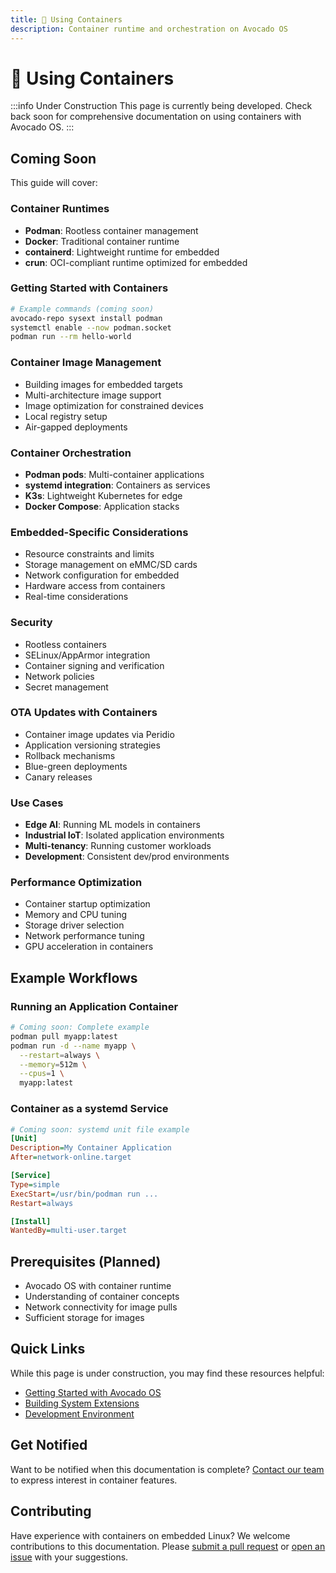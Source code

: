 ```yaml
---
title: 🚧 Using Containers
description: Container runtime and orchestration on Avocado OS
---
```


# 🚧 Using Containers

:::info Under Construction
This page is currently being developed. Check back soon for comprehensive documentation on using containers with Avocado OS.
:::

## Coming Soon

This guide will cover:

### Container Runtimes

- **Podman**: Rootless container management
- **Docker**: Traditional container runtime
- **containerd**: Lightweight runtime for embedded
- **crun**: OCI-compliant runtime optimized for embedded

### Getting Started with Containers

```bash
# Example commands (coming soon)
avocado-repo sysext install podman
systemctl enable --now podman.socket
podman run --rm hello-world
```

### Container Image Management

- Building images for embedded targets
- Multi-architecture image support
- Image optimization for constrained devices
- Local registry setup
- Air-gapped deployments

### Container Orchestration

- **Podman pods**: Multi-container applications
- **systemd integration**: Containers as services
- **K3s**: Lightweight Kubernetes for edge
- **Docker Compose**: Application stacks

### Embedded-Specific Considerations

- Resource constraints and limits
- Storage management on eMMC/SD cards
- Network configuration for embedded
- Hardware access from containers
- Real-time considerations

### Security

- Rootless containers
- SELinux/AppArmor integration
- Container signing and verification
- Network policies
- Secret management

### OTA Updates with Containers

- Container image updates via Peridio
- Application versioning strategies
- Rollback mechanisms
- Blue-green deployments
- Canary releases

### Use Cases

- **Edge AI**: Running ML models in containers
- **Industrial IoT**: Isolated application environments
- **Multi-tenancy**: Running customer workloads
- **Development**: Consistent dev/prod environments

### Performance Optimization

- Container startup optimization
- Memory and CPU tuning
- Storage driver selection
- Network performance tuning
- GPU acceleration in containers

## Example Workflows

### Running an Application Container

```bash
# Coming soon: Complete example
podman pull myapp:latest
podman run -d --name myapp \
  --restart=always \
  --memory=512m \
  --cpus=1 \
  myapp:latest
```

### Container as a systemd Service

```ini
# Coming soon: systemd unit file example
[Unit]
Description=My Container Application
After=network-online.target

[Service]
Type=simple
ExecStart=/usr/bin/podman run ...
Restart=always

[Install]
WantedBy=multi-user.target
```

## Prerequisites (Planned)

- Avocado OS with container runtime
- Understanding of container concepts
- Network connectivity for image pulls
- Sufficient storage for images

## Quick Links

While this page is under construction, you may find these resources helpful:

- [Getting Started with Avocado OS](./getting-started)
- [Building System Extensions](./building-system-extensions)
- [Development Environment](./development-environment)

## Get Notified

Want to be notified when this documentation is complete? [Contact our team](mailto:support@peridio.com) to express interest in container features.

## Contributing

Have experience with containers on embedded Linux? We welcome contributions to this documentation. Please [submit a pull request](https://github.com/peridio/peridio-docs) or [open an issue](https://github.com/peridio/peridio-docs/issues) with your suggestions.
